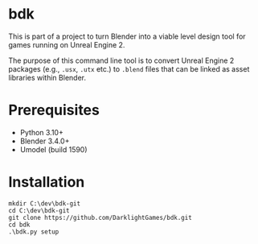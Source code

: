 # bdk

This is part of a project to turn Blender into a viable level design tool for games running on Unreal Engine 2.

The purpose of this command line tool is to convert Unreal Engine 2 packages (e.g., `.usx`, `.utx` etc.) to `.blend` files that can be linked as asset libraries within Blender.

# Prerequisites
* Python 3.10+
* Blender 3.4.0+
* Umodel (build 1590)

# Installation

```commandline
mkdir C:\dev\bdk-git
cd C:\dev\bdk-git
git clone https://github.com/DarklightGames/bdk.git
cd bdk
.\bdk.py setup
```
